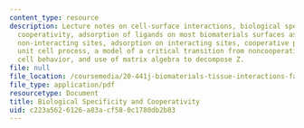 ```yaml
---
content_type: resource
description: Lecture notes on cell-surface interactions, biological specificity and
  cooperativity, adsorption of ligands on most biomaterials surfaces as a random process,
  non-interacting sites, adsorption on interacting sites, cooperative processes, the
  unit cell process, a model of a critical transition from noncooperative to cooperative
  cell behavior, and use of matrix algebra to decompose Z.
file: null
file_location: /coursemedia/20-441j-biomaterials-tissue-interactions-fall-2009/c223a5626126a83acf580c1780db2b83_MIT20_441JF09_lec14_iy.pdf
file_type: application/pdf
resourcetype: Document
title: Biological Specificity and Cooperativity
uid: c223a562-6126-a83a-cf58-0c1780db2b83
---
```


